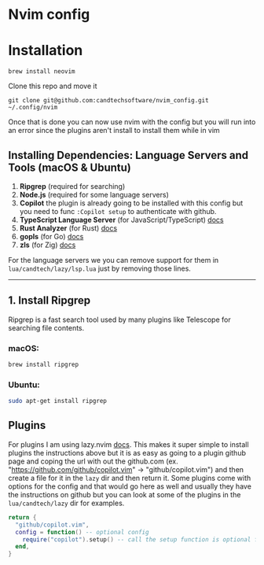 # Nvim config

# Installation 

```
brew install neovim
```

Clone this repo and move it
```
git clone git@github.com:candtechsoftware/nvim_config.git ~/.config/nvim
```
Once that is done you can now use nvim with the config
but you will run into an error since the plugins aren't install 
to install them while in vim 

##  Installing Dependencies: Language Servers and Tools (macOS & Ubuntu)

1. **Ripgrep** (required for searching)
2. **Node.js** (required for some language servers)
3. **Copilot** 
    the plugin is already going to be installed with this config but you need to func `:Copilot setup` 
    to authenticate with github. 
2. **TypeScript Language Server** (for JavaScript/TypeScript) [docs](https://github.com/typescript-language-server/typescript-language-server)
3. **Rust Analyzer** (for Rust) [docs](https://rust-analyzer.github.io/manual.html#installation)
4. **gopls** (for Go) [docs](https://pkg.go.dev/golang.org/x/tools/gopls)
5. **zls** (for Zig) [docs](https://github.com/zigtools/zls) 


For the language servers we you can remove support for them in `lua/candtech/lazy/lsp.lua` just by
removing those lines. 

---

## 1. Install Ripgrep

Ripgrep is a fast search tool used by many plugins like Telescope for searching file contents.

### macOS:
```bash
brew install ripgrep
```

### Ubuntu:
```bash
sudo apt-get install ripgrep
```



## Plugins 
For plugins I am using lazy.nvim [docs](https://lazy.folke.io/). This makes it super
simple to install plugins the instructions above but it is as easy as going to a plugin github
page and coping the url with out the github.com (ex. "https://github.com/github/copilot.vim" -> "github/copilot.vim")
and then create a file for it in the `lazy` dir and then return it. Some plugins come with options for the config and
that would go here as well and usually they have the instructions on github but you can look at some of the 
plugins in the `lua/candtech/lazy` dir for examples.

```lua 
return {
  "github/copilot.vim",
  config = function() -- optional config
    require("copilot").setup() -- call the setup function is optional for this plugin 
  end,
}
```
